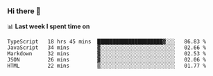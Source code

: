 ### Hi there 👋

<!--
**DBvc/DBvc** is a ✨ _special_ ✨ repository because its `README.md` (this file) appears on your GitHub profile.

Here are some ideas to get you started:

- 🔭 I’m currently working on ...
- 🌱 I’m currently learning ...
- 👯 I’m looking to collaborate on ...
- 🤔 I’m looking for help with ...
- 💬 Ask me about ...
- 📫 How to reach me: ...
- 😄 Pronouns: ...
- ⚡ Fun fact: ...
-->

📊 **Last week I spent time on**
<!--START_SECTION:waka-->
```text
TypeScript   18 hrs 45 mins  █████████████████████▓░░░   86.83 % 
JavaScript   34 mins         ▓░░░░░░░░░░░░░░░░░░░░░░░░   02.66 % 
Markdown     32 mins         ▓░░░░░░░░░░░░░░░░░░░░░░░░   02.53 % 
JSON         26 mins         ▓░░░░░░░░░░░░░░░░░░░░░░░░   02.06 % 
HTML         22 mins         ▒░░░░░░░░░░░░░░░░░░░░░░░░   01.77 % 
```
<!--END_SECTION:waka-->
